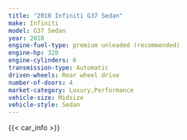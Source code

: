 ```yaml
---
title: "2010 Infiniti G37 Sedan"
make: Infiniti
model: G37 Sedan
year: 2010
engine-fuel-type: premium unleaded (recommended)
engine-hp: 328
engine-cylinders: 6
transmission-type: Automatic
driven-wheels: Rear wheel drive
number-of-doors: 4
market-category: Luxury,Performance
vehicle-size: Midsize
vehicle-style: Sedan
---
```


{{< car_info >}}
